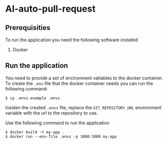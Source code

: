 # AI-auto-pull-request

## Prerequisities
To run the application you need the following software installed
1. Docker

## Run the application

You need to provide a set of encironment vatiables to the docker container.
To create the `.env` file that the docker container needs you can run the following command:
````
$ cp .envs.example .envs
````
Insiden the created `.envs` file, replace the `GIT_REPOSITORY_URL` environment variable
with the url to the repository to use.

Use the following command to run the application
````
$ docker build -t my-app .
$ docker run --env-file .envs -p 3000:3000 my-app
````